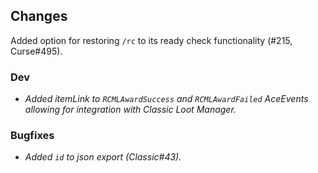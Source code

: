 ## Changes

Added option for restoring `/rc` to its ready check functionality (#215, Curse#495).

### Dev

- *Added itemLink to `RCMLAwardSuccess` and `RCMLAwardFailed` AceEvents allowing for integration with Classic Loot Manager.*

### Bugfixes

- *Added `id` to json export (Classic#43).*
